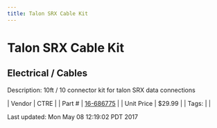```yaml
---
title: Talon SRX Cable Kit
---
```


# Talon SRX Cable Kit
## Electrical / Cables
Description: 	10ft / 10 connector kit for talon SRX data connections 

| Vendor | CTRE | 
| Part # | [16-686775](http://www.ctr-electronics.com/talon-srx-data-cable-kit.html#product_tabs_description_tabbed) | 
| Unit Price | $29.99 | 
| Tags: |  | 

Last updated: Mon May 08 12:19:02 PDT 2017